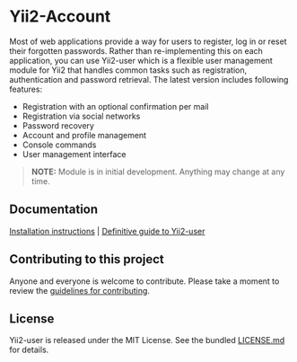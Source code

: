 # Yii2-Account

Most of web applications provide a way for users to register, log in or reset
their forgotten passwords. Rather than re-implementing this on each application,
you can use Yii2-user which is a flexible user management module for Yii2 that
handles common tasks such as registration, authentication and password retrieval.
The latest version includes following features:

* Registration with an optional confirmation per mail
* Registration via social networks
* Password recovery
* Account and profile management
* Console commands
* User management interface

> **NOTE:** Module is in initial development. Anything may change at any time.

## Documentation

[Installation instructions](docs/getting-started.md) | [Definitive guide to Yii2-user](docs/README.md)

## Contributing to this project

Anyone and everyone is welcome to contribute. Please take a moment to
review the [guidelines for contributing](CONTRIBUTING.md).

## License

Yii2-user is released under the MIT License. See the bundled [LICENSE.md](LICENSE.md)
for details.
